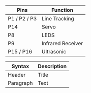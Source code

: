 | Pins      | Function |
| ----------- | ----------- |
|P1 / P2 / P3 | Line Tracking |
|P14 | Servo |
|P8 | LEDS |
|P9 | Infrared Receiver |
|P15 / P16 | Ultrasonic |


| Syntax      | Description |
| ----------- | ----------- |
| Header      | Title       |
| Paragraph   | Text        |
